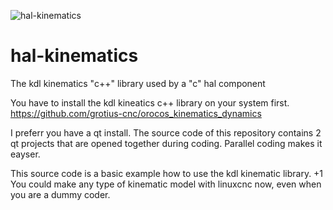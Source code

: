 ![hal-kinematics](https://user-images.githubusercontent.com/44880102/123472425-29b60380-d5c5-11eb-8f47-a5ad096fb775.jpg)

# hal-kinematics
The kdl kinematics "c++" library used by a "c" hal component

You have to install the kdl kineatics c++ library on your system first.
https://github.com/grotius-cnc/orocos_kinematics_dynamics

I preferr you have a qt install. The source code of this repository contains 2 qt projects that are opened together during coding. 
Parallel coding makes it eayser.

This source code is a basic example how to use the kdl kinematic library.
+1 You could make any type of kinematic model with linuxcnc now, even when you are a dummy coder.




